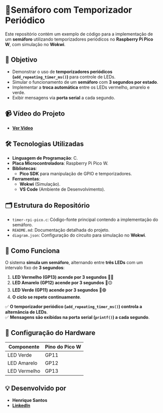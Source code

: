 # 🚦Semáforo com Temporizador Periódico  

Este repositório contém um exemplo de código para a implementação de um **semáforo** utilizando temporizadores periódicos no **Raspberry Pi Pico W**, com simulação no **Wokwi**.  

## 🎯 Objetivo  

- Demonstrar o uso de **temporizadores periódicos (`add_repeating_timer_ms()`)** para controle de LEDs.  
- Simular o funcionamento de um **semáforo** com **3 segundos por estado**.  
- Implementar a **troca automática** entre os LEDs vermelho, amarelo e verde.  
- Exibir mensagens via **porta serial** a cada segundo.  

## 📹 Vídeo do Projeto  

- **[Ver Vídeo](https://drive.google.com/file/d/1-tdGiA_V5h66Giuerml78E_bMhuhFo55/view)**

## 🛠️ Tecnologias Utilizadas  

- **Linguagem de Programação**: C.  
- **Placa Microcontroladora**: Raspberry Pi Pico W.  
- **Bibliotecas**:  
  - **Pico SDK** para manipulação de GPIO e temporizadores.  
- **Ferramentas**:  
  - **Wokwi** (Simulação).  
  - **VS Code** (Ambiente de Desenvolvimento).  

## 🗂️ Estrutura do Repositório  

- `timer-rpi-pico.c`: Código-fonte principal contendo a implementação do semáforo.  
- `README.md`: Documentação detalhada do projeto.  
- `diagram.json`: Configuração do circuito para simulação no **Wokwi**.  

## 🚀 Como Funciona  

O sistema **simula um semáforo**, alternando entre **três LEDs** com um intervalo fixo de **3 segundos**:  

1. **LED Vermelho (GP13) acende por 3 segundos** 🚦🔴  
2. **LED Amarelo (GP12) acende por 3 segundos** 🚦🟡  
3. **LED Verde (GP11) acende por 3 segundos** 🚦🟢  
4. **O ciclo se repete continuamente**.  

✅ **O temporizador periódico (`add_repeating_timer_ms()`) controla a alternância de LEDs**.  
✅ **Mensagens são exibidas na porta serial (`printf()`) a cada segundo**.  

## 🔌 Configuração do Hardware  

| Componente  | Pino do Pico W |  
|------------|---------------|  
| LED Verde  | GP11          |  
| LED Amarelo | GP12          |  
| LED Vermelho | GP13          |  


## 💡 Desenvolvido por  

- **Henrique Santos**  
- **[LinkedIn](https://www.linkedin.com/in/dev-henriqueo-santos/)**  
